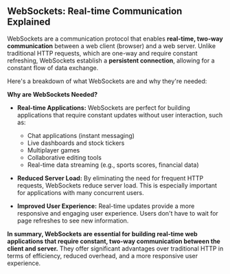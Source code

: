## WebSockets: Real-time Communication Explained

WebSockets are a communication protocol that enables **real-time, two-way communication** between a web client (browser) and a web server. Unlike traditional HTTP requests, which are one-way and require constant refreshing, WebSockets establish a **persistent connection**, allowing for a constant flow of data exchange.

Here's a breakdown of what WebSockets are and why they're needed:


**Why are WebSockets Needed?**

* **Real-time Applications:** WebSockets are perfect for building applications that require constant updates without user interaction, such as:
    * Chat applications (instant messaging)
    * Live dashboards and stock tickers
    * Multiplayer games
    * Collaborative editing tools
    * Real-time data streaming (e.g., sports scores, financial data)

* **Reduced Server Load:** By eliminating the need for frequent HTTP requests, WebSockets reduce server load. This is especially important for applications with many concurrent users.
* **Improved User Experience:** Real-time updates provide a more responsive and engaging user experience. Users don't have to wait for page refreshes to see new information.

**In summary, WebSockets are essential for building real-time web applications that require constant, two-way communication between the client and server.** They offer significant advantages over traditional HTTP in terms of efficiency, reduced overhead, and a more responsive user experience.
